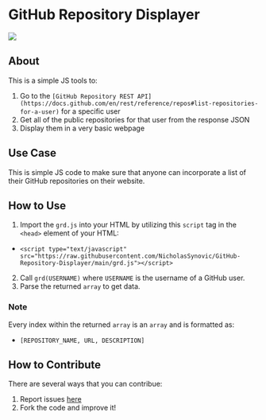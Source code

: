# GitHub Repository Displayer

[![](https://img.shields.io/badge/Language-JS-yellow)]()

## About

This is a simple JS tools to:

1. Go to the `[GitHub Repository REST API](https://docs.github.com/en/rest/reference/repos#list-repositories-for-a-user)` for a specific user
2. Get all of the public repositories for that user from the response JSON
3. Display them in a very basic webpage

## Use Case

This is simple JS code to make sure that anyone can incorporate a list of their GitHub repositories on their website.

## How to Use

1. Import the `grd.js` into your HTML by utilizing this `script` tag in the `<head>` element of your HTML:

- `<script type="text/javascript" src="https://raw.githubusercontent.com/NicholasSynovic/GitHub-Repository-Displayer/main/grd.js"></script>`

2. Call `grd(USERNAME)` where `USERNAME` is the username of a GitHub user.
3. Parse the returned `array` to get data.

### Note

Every index within the returned `array` is an `array` and is formatted as:

- `[REPOSITORY_NAME, URL, DESCRIPTION]`

## How to Contribute

There are several ways that you can contribue:

1. Report issues [here](https://github.com/NicholasSynovic/GitHub-Repository-Displayer/issues)
2. Fork the code and improve it!
